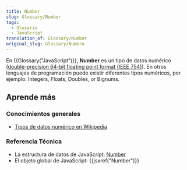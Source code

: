 ```yaml
---
title: Number
slug: Glossary/Number
tags:
  - Glosario
  - JavaScript
translation_of: Glossary/Number
original_slug: Glossary/Numero
---
```

<p>En {{Glossary("JavaScript")}}, <strong>Number</strong> es un tipo de datos numérico (<a class="external external-icon" href="http://en.wikipedia.org/wiki/Double_precision_floating-point_format">double-precision 64-bit floating point format (IEEE 754)</a>). En otros lenguajes de programación puede existir diferentes tipos numéricos, por ejemplo: Integers, Floats, Doubles, or Bignums.</p>

<h2 id="Aprende_más">Aprende más</h2>

<h3 id="Conocimientos_generales">Conocimientos generales</h3>

<ul>
 <li><a href="es.wikipedia.org/wiki/Tipo_de_dato#Num.C3.A9ricos">Tipos de datos numérico en Wikipedia</a></li>
</ul>

<h3 id="Referencia_Técnica">Referencia Técnica</h3>

<ul>
 <li>La estructura de datos de JavaScript: <a href="/en-US/docs/Web/JavaScript/Data_structures#Number_type">Number</a></li>
 <li>El objeto global de JavaScript: {{jsxref("Number")}}</li>
</ul>
